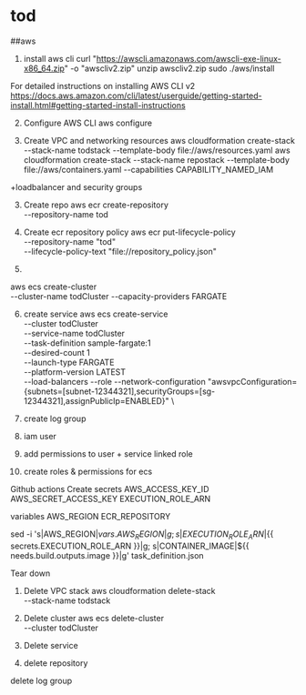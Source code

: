 # tod

##aws 
1. install aws cli
curl "https://awscli.amazonaws.com/awscli-exe-linux-x86_64.zip" -o "awscliv2.zip"
unzip awscliv2.zip
sudo ./aws/install

For detailed instructions on installing AWS CLI v2  https://docs.aws.amazon.com/cli/latest/userguide/getting-started-install.html#getting-started-install-instructions

2. Configure AWS CLI
aws configure

3. Create VPC and networking resources
aws cloudformation create-stack --stack-name todstack --template-body file://aws/resources.yaml
aws cloudformation create-stack --stack-name repostack --template-body file://aws/containers.yaml --capabilities CAPABILITY_NAMED_IAM

+loadbalancer and security groups

3. Create repo
aws ecr create-repository \
    --repository-name tod

4. Create ecr repository policy
aws ecr put-lifecycle-policy \
    --repository-name "tod" \
    --lifecycle-policy-text "file://repository_policy.json"

5.
aws ecs create-cluster \
    --cluster-name todCluster --capacity-providers FARGATE  

6. create service
aws ecs create-service \
    --cluster todCluster \
    --service-name todCluster \
    --task-definition sample-fargate:1 \
    --desired-count 1 \
    --launch-type FARGATE \
    --platform-version LATEST \
    --load-balancers
    --role
    --network-configuration "awsvpcConfiguration={subnets=[subnet-12344321],securityGroups=[sg-12344321],assignPublicIp=ENABLED}" \

7. create log group

8. iam user

9. add permissions to user + service linked role

10. create roles & permissions for ecs

Github actions
Create secrets
AWS_ACCESS_KEY_ID
AWS_SECRET_ACCESS_KEY
EXECUTION_ROLE_ARN

variables
AWS_REGION
ECR_REPOSITORY

sed -i 's|AWS_REGION|${{ vars.AWS_REGION }}|g; s|EXECUTION_ROLE_ARN|${{ secrets.EXECUTION_ROLE_ARN }}|g; s|CONTAINER_IMAGE|${{ needs.build.outputs.image }}|g' task_definition.json
        

Tear down
1. Delete VPC stack 
aws cloudformation delete-stack \
    --stack-name todstack

2. Delete cluster
aws ecs delete-cluster \
    --cluster todCluster 

3. Delete service

4. delete repository

delete log group
